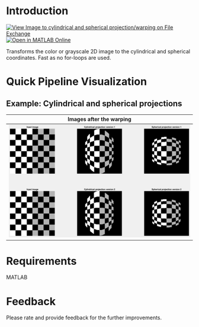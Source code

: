 # Introduction
[![View Image to cylindrical and spherical projection/warping on File Exchange](https://www.mathworks.com/matlabcentral/images/matlab-file-exchange.svg)](https://www.mathworks.com/matlabcentral/fileexchange/96962-image-to-cylindrical-and-spherical-projection-warping) [![Open in MATLAB Online](https://www.mathworks.com/images/responsive/global/open-in-matlab-online.svg)](https://matlab.mathworks.com/open/github/v1?repo=preethamam/Image2CylindricalSpherical)

Transforms the color or grayscale 2D image to the cylindrical and spherical coordinates. Fast as no for-loops are used.

# Quick Pipeline Visualization
## Example: Cylindrical and spherical projections
| Images after the warping |
| ------------- |
| <img width="1275" alt="projections" src="https://github.com/preethamam/Image-Cylindrical-Spherical-Projections/blob/main/assets/projections.png"> |

# Requirements
MATLAB

# Feedback
Please rate and provide feedback for the further improvements.
